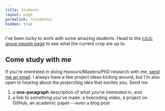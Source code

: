 ```yaml
---
title: Students
layout: page
permalink: /students/
hidden: true
---
```


I've been lucky to work with some amazing students. Head to the [c/c/c group
people page](https://cs.anu.edu.au/code-creativity-culture/people/) to see what
the current crop are up to.

## Come study with me

If you're interested in doing Honours/Masters/PhD research with me, [send me an
email](mailto:ben.swift@anu.edu.au). I always have a few project ideas kicking
around, but I'm also open to hearing about the project/big idea that excites
*you*. Send me

1. a **one-paragraph** description of what you're interested in, and
2. a link to something you've made: a livecoding video, a project on GitHub, an
   academic paper---even a blog post
